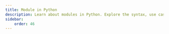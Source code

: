 ```yaml
---
title: Module in Python
description: Learn about modules in Python. Explore the syntax, use cases, and best practices associated with modules in Python. Modules are also known as libraries. 
sidebar: 
    order: 46
---
```


